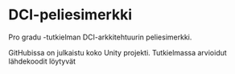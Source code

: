# DCI-peliesimerkki
Pro gradu -tutkielman DCI-arkkitehtuurin peliesimerkki.

GitHubissa on julkaistu koko Unity projekti. Tutkielmassa arvioidut lähdekoodit löytyvät 

